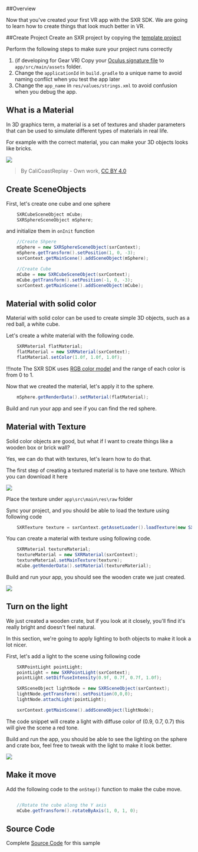 ##Overview

Now that you've created your first VR app with the SXR SDK. We are going to learn how to create things that look much better in VR.

##Create Project
Create an SXR project by copying the [template project](https://github.com/sxrsdk/sxrsdk-demos/tree/master/template/SXRApplication) 

Perform the following steps to make sure your project runs correctly

1. (if developing for Gear VR) Copy your [Oculus signature file](https://developer.oculus.com/osig/) to `app/src/main/assets` folder.
1. Change the `applicationId` in `build.gradle` to a unique name to avoid naming conflict when you test the app later
1. Change the `app_name` in `res/values/strings.xml` to avoid confusion when you debug the app.

## What is a Material
In 3D graphics term, a material is a set of textures and shader parameters that can be used to simulate different types of materials in real life.

For example with the correct material, you can make your 3D objects looks like bricks.

![](/images/tutorial_material_2.png)

>By CaliCoastReplay - Own work, [CC BY 4.0](https://commons.wikimedia.org/w/index.php?curid=55131278)

## Create SceneObjects
First, let's create one cube and one sphere

```java
    SXRCubeSceneObject mCube;
    SXRSphereSceneObject mSphere;
```

and initialize them in `onInit` function

```java
    //Create Shpere
    mSphere = new SXRSphereSceneObject(sxrContext);
    mSphere.getTransform().setPosition(1, 0, -3);
    sxrContext.getMainScene().addSceneObject(mSphere);

    //Create Cube
    mCube = new SXRCubeSceneObject(sxrContext);
    mCube.getTransform().setPosition(-1, 0, -3);
    sxrContext.getMainScene().addSceneObject(mCube);
```


## Material with solid color

Material with solid color can be used to create simple 3D objects, such as a red ball, a white cube.

Let's create a white material with the following code.

```java
    SXRMaterial flatMaterial;
    flatMaterial = new SXRMaterial(sxrContext);
    flatMaterial.setColor(1.0f, 1.0f, 1.0f);
```

!!!note
    The SXR SDK uses [RGB color model](https://en.wikipedia.org/wiki/RGB_color_model) and the range of each color is from 0 to 1.

Now that we created the material, let's apply it to the sphere.
```java
    mSphere.getRenderData().setMaterial(flatMaterial);
```

Build and run your app and see if you can find the red sphere.

## Material with Texture

Solid color objects are good, but what if I want to create things like a wooden box or brick wall? 

Yes, we can do that with textures, let's learn how to do that.

The first step of creating a textured material is to have one texture. Which you can download it here

![](/images/crate_wood.jpg)

Place the texture under `app\src\main\res\raw` folder

Sync your project, and you should be able to load the texture using following code

```java
    SXRTexture texture = sxrContext.getAssetLoader().loadTexture(new SXRAndroidResource(sxrContext, R.raw.crate_wood));
```

You can create a material with texture using following code.

```java
    SXRMaterial textureMaterial;
    textureMaterial = new SXRMaterial(sxrContext);
    textureMaterial.setMainTexture(texture);
    mCube.getRenderData().setMaterial(textureMaterial);
```

Build and run your app, you should see the wooden crate we just created.

![](/images/tutorials/screenshot_tut_02_1.jpg)

## Turn on the light

We just created a wooden crate, but if you look at it closely, you'll find it's really bright and doesn't feel natural. 

In this section, we're going to apply lighting to both objects to make it look a lot nicer.

First, let's add a light to the scene using following code

```java
    SXRPointLight pointLight;
    pointLight = new SXRPointLight(sxrContext);
    pointLight.setDiffuseIntensity(0.9f, 0.7f, 0.7f, 1.0f);

    SXRSceneObject lightNode = new SXRSceneObject(sxrContext);
    lightNode.getTransform().setPosition(0,0,0);
    lightNode.attachLight(pointLight);

    sxrContext.getMainScene().addSceneObject(lightNode);
```

The code snippet will create a light with diffuse color of (0.9, 0.7, 0.7) this will give the scene a red tone.


Build and run the app, you should be able to see the lighting on the sphere and crate box, feel free to tweak with the light to make it look better.

![](/images/tutorials/screenshot_tut_02_2.jpg)


## Make it move

Add the following code to the `onStep()` function to make the cube move.
```java

    //Rotate the cube along the Y axis
    mCube.getTransform().rotateByAxis(1, 0, 1, 0);

```

## Source Code
Complete [Source Code](https://github.com/sxrsdk/sxrsdk-demos/tree/master/tutorials/tutorial_2_materials) for this sample

